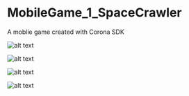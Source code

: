 # MobileGame_1_SpaceCrawler
A moblie game created with Corona SDK

![alt text](https://github.com/LukasVoeller/MobileGame_1_SpaceCrawler/blob/master/Screenshot_2017-05-04-15-35-50.png)

![alt text](https://github.com/LukasVoeller/MobileGame_1_SpaceCrawler/blob/master/Screenshot_2017-05-04-15-36-05.png)

![alt text](https://github.com/LukasVoeller/MobileGame_1_SpaceCrawler/blob/master/Screenshot_2017-05-04-15-36-53.png)

![alt text](https://github.com/LukasVoeller/MobileGame_1_SpaceCrawler/blob/master/Screenshot_2017-05-04-15-37-24.png)
